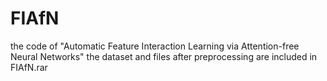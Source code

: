 # FIAfN
the code of "Automatic Feature Interaction Learning via Attention-free Neural Networks"
the dataset and files after preprocessing are included in FIAfN.rar
